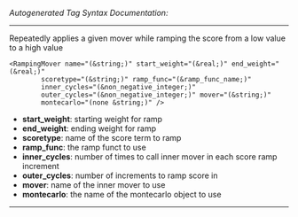_Autogenerated Tag Syntax Documentation:_

---
Repeatedly applies a given mover while ramping the score from a low value to a high value

```
<RampingMover name="(&string;)" start_weight="(&real;)" end_weight="(&real;)"
        scoretype="(&string;)" ramp_func="(&ramp_func_name;)"
        inner_cycles="(&non_negative_integer;)"
        outer_cycles="(&non_negative_integer;)" mover="(&string;)"
        montecarlo="(none &string;)" />
```

-   **start_weight**: starting weight for ramp
-   **end_weight**: ending weight for ramp
-   **scoretype**: name of the score term to ramp
-   **ramp_func**: the ramp funct to use
-   **inner_cycles**: number of times to call inner mover in each score ramp increment
-   **outer_cycles**: number of increments to ramp score in
-   **mover**: name of the inner mover to use
-   **montecarlo**: the name of the montecarlo object to use

---
